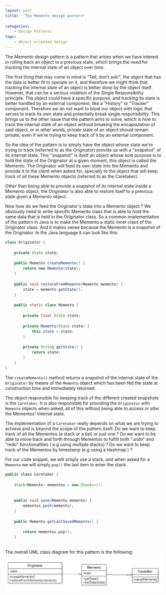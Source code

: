 ```yaml
---
layout: post
title:  "The Memento design pattern"

categories: 
    - Design Patterns
tags:
    - Object-oriented design
---
```


The Memento design pattern is a pattern that arises when we have interest in rolling back an object to a previous state, which brings the need for tracking the internal state of an object over time.

The first thing that may come in mind is "Tell, don't ask!", the object that has the data is better fit to operate on it, and therefore we might think that tracking the internal state of an object is better done by the object itself. However, that can be a serious violation of the Single Responsibility principle. The object could have a specific purpose, and tracking its state is better handled by an external component, like a "History" or "Tracker" component. Therefore we do not want to bloat our object with logic that serves to track its own state and potentially break single responsibility.
This brings us to the other issue that the pattern aims to solve, which is how to track the internal state of an object without breaking the encapsulation of said object, or in other words, private state of an object should remain private, even if we're trying to keep track of it by an external component.

So the idea of the pattern is to simply have the object whose state we're trying to track (referred to as the Originator) provide us with a "snapshot" of its internal state. This "snapshot" is itself an object whose sole purpose is to hold the state of the Originator at a given moment, this object is called the Memento. The Originator will feed its own state into the Memento and provide it to the client when asked for, specially to the object that will keep track of all these Memento objects (referred to as the Caretaker).

Other than being able to provide a snapshot of its internal state inside a Memento object, the Originator is also able to restore itself to a previous state given a Memento object.

Now how do we feed the Originator's state into a Memento object ? We obviously need to write specific Memento class that is able to hold the same data that is held in the Originator class. So a common implementation of the pattern in Java is to make the Memento a static inner class of the Originator class. And it makes sense because the Memento is a snapshot of the Originator.
In the Java language it can look like this:

```java
class Originator {

    private State state;

    public Memento createMemento() {
        return new Memento(state);
    }
 
    public void restoreFromMemento(Memento memento) {
        state = memento.getState();
    }

    public static class Memento {

        private final State state;
 
        private Memento(State state) {
            this.state = state;
        }
 
        private String getState() {
            return state;
        }
    }
}
```

The `createMemento()` method returns a snapshot of the internal state of the `Originator` by means of the `Memento` object which has been fed the state at construction time and immediately returned.

The object responsible for keeping track of the different created snapshots is the `Caretaker`. It is also responsible for providing the `Originator` with `Memento` objects when asked, all of this without being able to access or alter the Mementos' internal state. 

The implementation of a `Caretaker` really depends on what we are trying to achieve and is beyond the scope of the pattern itself. Do we want to keep track of all the Mementos (a stack or a list) or just one ? Do we want to be able to move back and forth through Mementos to fulfill both  "undo" and "redo" functionalities ( e.g using multiple stacks) ? Do we want to keep track of the Mementos by timestamp (e.g using a Hashmap ) ? 

For our code snippet, we will simply use a stack, and when asked for a `Memento` we will simply `pop()` the last item to enter the stack.

```java
public class Caretaker {
	
	Stack<Memento> mementos = new Stack<>();
	
	
	public void save(Memento memento) {
		mementos.push(memento);
	}
	
	public Memento getLastSavedMemento() {
		
        return mementos.pop();
	}
	
```

The overall UML class diagram for this pattern is the following:
![Memento design pattern diagram](/images/blog/design-patterns-memento/design_patterns_memento_diagram.png)
